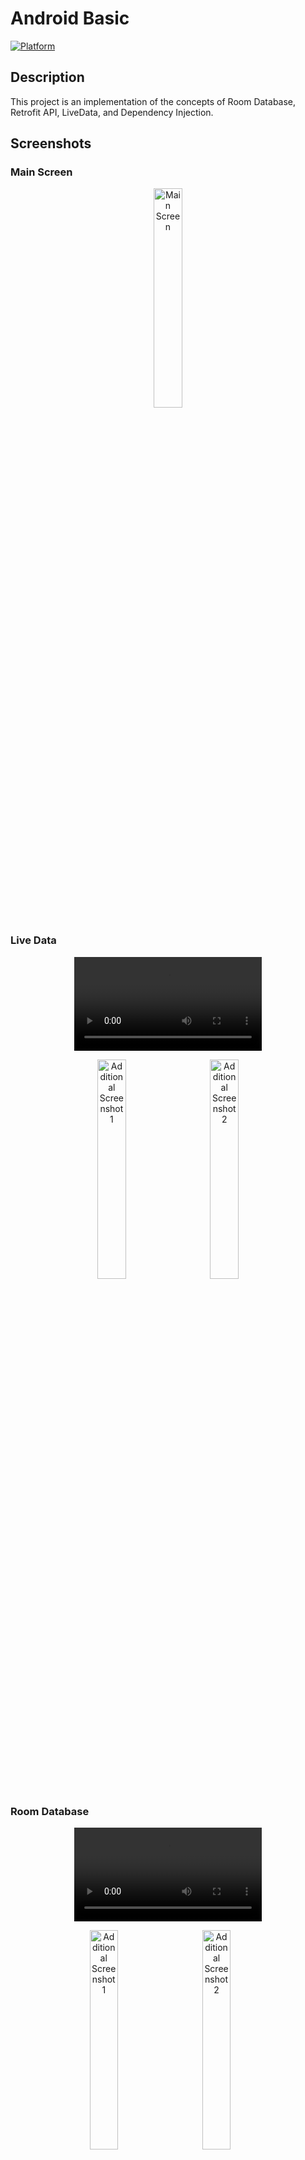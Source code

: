 # Android Basic 
[![Platform](https://img.shields.io/badge/platform-android-green)]()

## Description

This project is an implementation of the concepts of Room Database, Retrofit API, LiveData, and Dependency Injection.

## Screenshots

### Main Screen
<p align="center">
  <img src="https://github.com/batooldshilleh/XMLCleanArch/assets/93814390/62665adb-acb6-4ce2-b8ff-0879c72ebf13" alt="Main Screen" style="width:30%" />
</p>

### Live Data
<p align="center">
  <video src="https://github.com/batooldshilleh/XMLCleanArch/assets/93814390/70ccfa38-95bd-4c83-8344-0ba7e063e231" controls>
    Your browser does not support the video tag.
  </video>
</p>
<p align="center">
  <img src="https://github.com/batooldshilleh/XMLCleanArch/assets/93814390/887c272e-28fb-4106-a01c-f7762bf66faa" alt="Additional Screenshot 1" style="width:30%; margin-right: 5%;" />
  <img src="https://github.com/batooldshilleh/XMLCleanArch/assets/93814390/740287b0-5f31-4085-937f-2a2a014d8a8d" alt="Additional Screenshot 2" style="width:30%;" />
</p>

### Room Database
<p align="center">
  <video src="https://github.com/batooldshilleh/XMLCleanArch/assets/93814390/3f7a5cf0-bae8-475c-b2de-c5f7b70d698b" controls>
    Your browser does not support the video tag.
  </video>
</p>
<p align="center">
  <img src="https://github.com/batooldshilleh/XMLCleanArch/assets/93814390/3985ea45-fa09-45f2-b353-10c3d2edd8b9" alt="Additional Screenshot 1" style="width:30%; margin-right: 5%;" />
  <img src="https://github.com/batooldshilleh/XMLCleanArch/assets/93814390/93693e5f-78d4-460c-8d79-bd514e812ce4" alt="Additional Screenshot 2" style="width:30%; margin-right: 5%;" />
  <img src="https://github.com/batooldshilleh/XMLCleanArch/assets/93814390/cec801bc-934e-4231-acb9-5a27cd474e3e" alt="Additional Screenshot 2" style="width:30%; margin-right: 5%;" />
  <img src="https://github.com/batooldshilleh/XMLCleanArch/assets/93814390/d4d45095-31f5-4974-8df5-8efb7135fe73" alt="Additional Screenshot 2" style="width:30%; margin-right: 5%;" />
</p>

### Retrofit API
<p align="center">
  <img src="https://github.com/batooldshilleh/XMLCleanArch/assets/93814390/85f8ff66-8a47-49f8-be12-859ceb5a3da9" alt="Additional Screenshot 1" style="width:30%; margin-right: 5%;" />
  <img src="https://github.com/batooldshilleh/XMLCleanArch/assets/93814390/4a843539-3025-4899-b0d5-460c7d22f75f" alt="Additional Screenshot 2" style="width:30%; margin-right: 5%;" />
  <img src="https://github.com/batooldshilleh/XMLCleanArch/assets/93814390/f99a8308-4369-4f74-b171-2fc8f014ae91" alt="Additional Screenshot 2" style="width:30%; margin-right: 5%;" />
</p>

## Features

- LiveData <br>
  In this section, a name is entered and then printed with a welcome message.
- Room Database <br>
  In this section, you navigate to the add note page using the Floating Action Button. Then, you enter a title and description for the note, which is displayed in a RecyclerView.
- Retrofit API
  In this section, you can fetch(Get) posts based on the user's ID and display them in a RecyclerView, or you can enter(Post) your own post.
- Dependency Injection<br>
  In this section, dependency injection is implemented within the ViewModel and Repository.
- Navegation Components<br>
  Navigation graph is utilized for navigating between fragments in the application.
  

## Installation

<p align="center">
  <P>You can clone or Dowinlode it as ZIP</P>
  <img src="https://github.com/batooldshilleh/XMLCleanArch/assets/93814390/e4ef6a78-945b-4a68-aff3-0430a1a736e5" alt="Additional Screenshot 1" style="width:90%; " />
  <P>After step 1 then choose Virgin Control, and then enter the URL </P>
  <img src="https://github.com/batooldshilleh/XMLCleanArch/assets/93814390/9fd133dd-d19f-4c1c-8d21-b2a3014b0a72" alt="Additional Screenshot 2" style="width:70%; " />
  <P>Just select to open the application, unzip it, and choose its location </P>
  <img src="https://github.com/batooldshilleh/XMLCleanArch/assets/93814390/1e191b40-1d7a-4581-9b7c-47fbc283b8e8" alt="Additional Screenshot 2" style="width:70%; " />
</p>

## Usage

Just run the application from Android Studio 🙃.



